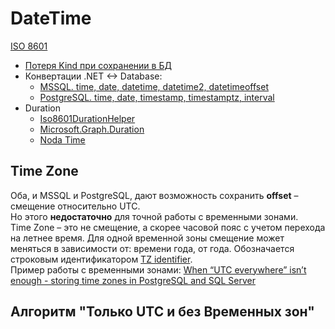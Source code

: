 # DateTime

[ISO 8601](https://en.wikipedia.org/wiki/ISO_8601)

- [Потеря Kind при сохранении в БД](./kind-set-on-reading-from-db.md)
- Конвертации .NET <-> Database:
  - [MSSQL. time, date, datetime, datetime2, datetimeoffset](mssql-time-date-datime-datime2-datetimeoffset.md)
  - [PostgreSQL. time, date, timestamp, timestamptz, interval](postgresql-time-date-timestamp-timestamptz-interval.md)
- Duration
  - [Iso8601DurationHelper](https://www.nuget.org/packages/Iso8601DurationHelper)
  - [Microsoft.Graph.Duration](https://learn.microsoft.com/en-us/dotnet/api/microsoft.graph.duration)
  - [Noda Time](https://stackoverflow.com/questions/74155954/how-can-i-parse-iso-8601s-pndtnhnmn-ns-format-in-c-net#answer-74156166)

## Time Zone

Оба, и MSSQL и PostgreSQL, дают возможность сохранить **offset** – смещение относительно UTC.  
Но этого **недостаточно** для точной работы с временными зонами.  
Time Zone – это не смещение, а скорее часовой пояс с учетом перехода на летнее время. Для одной временной зоны смещение может меняться в зависимости от: времени года, от года. Обозначается строковым идентификатором [TZ identifier](https://en.wikipedia.org/wiki/List_of_tz_database_time_zones).  
Пример работы с временными зонами: [When “UTC everywhere” isn’t enough - storing time zones in PostgreSQL and SQL Server](https://www.roji.org/storing-timezones-in-the-db)

## Алгоритм "Только UTC и без Временных зон"


